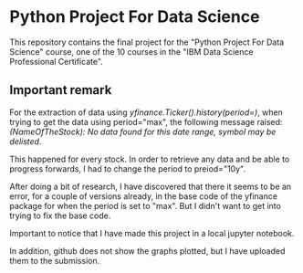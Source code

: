 # Python Project For Data Science

This repository contains the final project for the "Python Project For Data Science" course, one of the 10 courses in the "IBM Data Science Professional Certificate".

## Important remark

For the extraction of data using *yfinance.Ticker().history(period=)*, when trying to get the data using period="max", the following message raised:
*(NameOfTheStock): No data found for this date range, symbol may be delisted*.

This happened for every stock. In order to retrieve any data and be able to progress forwards, I had to change the period to preiod="10y".

After doing a bit of research, I have discovered that there it seems to be an error, for a couple of versions already, in the base code of the yfinance package for when the period is set to "max". But I didn't want to get into trying to fix the base code.

Important to notice that I have made this project in a local jupyter notebook.

In addition, github does not show the graphs plotted, but I have uploaded them to the submission.
